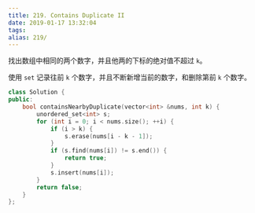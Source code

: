 ```yaml
---
title: 219. Contains Duplicate II
date: 2019-01-17 13:32:04
tags:
alias: 219/
---
```


找出数组中相同的两个数字，并且他两的下标的绝对值不超过 `k`。

<!--more-->

使用 `set` 记录往前 `k` 个数字，并且不断新增当前的数字，和删除第前 `k` 个数字。

```cpp
class Solution {
public:
    bool containsNearbyDuplicate(vector<int> &nums, int k) {
        unordered_set<int> s;
        for (int i = 0; i < nums.size(); ++i) {
            if (i > k) {
                s.erase(nums[i - k - 1]);
            }
            if (s.find(nums[i]) != s.end()) {
                return true;
            }
            s.insert(nums[i]);
        }
        return false;
    }
};
```
